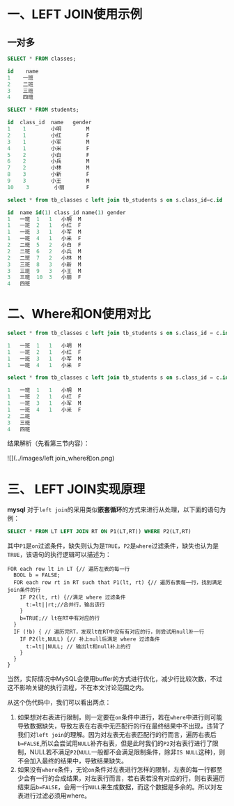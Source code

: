 # 一、LEFT JOIN使用示例

## 一对多

~~~sql
SELECT * FROM classes;

id    name
1    一班
2    二班
3    三班
4    四班

SELECT * FROM students;

id  class_id  name   gender
1    1        小明        M
2    1        小红        F
3    1        小军        M
4    1        小米        F
5    2        小白        F
6    2        小兵        M
7    2        小林        M
8    3        小新        F
9    3        小王        M
10    3        小丽       F
~~~

~~~sql
select * from tb_classes c left join tb_students s on s.class_id=c.id

id  name id(1) class_id name(1) gender
1	一班	1	1	小明	M
1	一班	2	1	小红	F
1	一班	3	1	小军	M
1	一班	4	1	小米	F
2	二班	5	2	小白	F
2	二班	6	2	小兵	M
2	二班	7	2	小林	M
3	三班	8	3	小新	M
3	三班	9	3	小王	M
3	三班	10	3	小丽	F
4	四班				
~~~



# 二、Where和ON使用对比

~~~sql
select * from tb_classes c left join tb_students s on s.class_id = c.id where c.name='一班'

1	一班	1	1	小明	M
1	一班	2	1	小红	F
1	一班	3	1	小军	M
1	一班	4	1	小米	F
~~~

~~~sql
select * from tb_classes c left join tb_students s on s.class_id = c.id and c.name='一班'

1	一班	1	1	小明	M
1	一班	2	1	小红	F
1	一班	3	1	小军	M
1	一班	4	1	小米	F
2	二班				
3	三班				
4	四班				
~~~

结果解析（先看第三节内容）：

![](../images/left join_where和on.png)

# 三、 LEFT JOIN实现原理

**mysql** 对于`left join`的采用类似**嵌套循环**的方式来进行从处理，以下面的语句为例：

~~~sql
SELECT * FROM LT LEFT JOIN RT ON P1(LT,RT)) WHERE P2(LT,RT)
~~~

其中`P1`是`on`过滤条件，缺失则认为是`TRUE`，`P2`是`where`过滤条件，缺失也认为是`TRUE`，该语句的执行逻辑可以描述为：

~~~
FOR each row lt in LT {// 遍历左表的每一行
  BOOL b = FALSE;
  FOR each row rt in RT such that P1(lt, rt) {// 遍历右表每一行，找到满足join条件的行
    IF P2(lt, rt) {//满足 where 过滤条件
      t:=lt||rt;//合并行，输出该行
    }
    b=TRUE;// lt在RT中有对应的行
  }
  IF (!b) { // 遍历完RT，发现lt在RT中没有有对应的行，则尝试用null补一行
    IF P2(lt,NULL) {// 补上null后满足 where 过滤条件
      t:=lt||NULL; // 输出lt和null补上的行
    }         
  }
}
~~~

当然，实际情况中MySQL会使用buffer的方式进行优化，减少行比较次数，不过这不影响关键的执行流程，不在本文讨论范围之内。

从这个伪代码中，我们可以看出两点：

1. 如果想对右表进行限制，则一定要在`on`条件中进行，若在`where`中进行则可能导致数据缺失，导致左表在右表中无匹配行的行在最终结果中不出现，违背了我们对`left join`的理解。因为对左表无右表匹配行的行而言，遍历右表后`b=FALSE`,所以会尝试用`NULL`补齐右表，但是此时我们的`P2`对右表行进行了限制，NULL若不满足`P2`(`NULL`一般都不会满足限制条件，除非`IS NULL`这种)，则不会加入最终的结果中，导致结果缺失。
2. 如果没有`where`条件，无论`on`条件对左表进行怎样的限制，左表的每一行都至少会有一行的合成结果，对左表行而言，若右表若没有对应的行，则右表遍历结束后`b=FALSE`，会用一行`NULL`来生成数据，而这个数据是多余的。所以对左表进行过滤必须用where。

